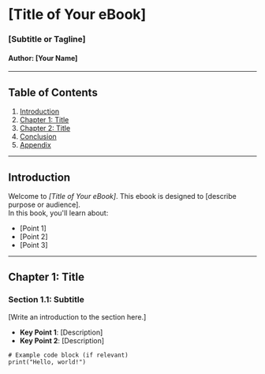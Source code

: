 # [Title of Your eBook]
### [Subtitle or Tagline]
#### Author: [Your Name]

---

## Table of Contents

1. [Introduction](#introduction)
2. [Chapter 1: Title](#chapter-1-title)
3. [Chapter 2: Title](#chapter-2-title)
4. [Conclusion](#conclusion)
5. [Appendix](#appendix)

---

## Introduction

Welcome to *[Title of Your eBook]*. This ebook is designed to [describe purpose or audience].  
In this book, you'll learn about:

- [Point 1]
- [Point 2]
- [Point 3]

---

## Chapter 1: Title

### Section 1.1: Subtitle

[Write an introduction to the section here.]

- **Key Point 1**: [Description]
- **Key Point 2**: [Description]

```code
# Example code block (if relevant)
print("Hello, world!")
